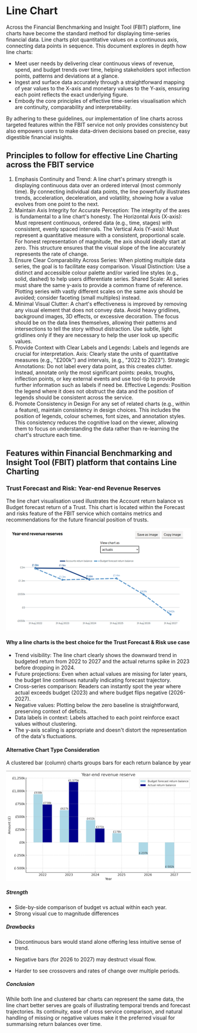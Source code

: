 # Line Chart

Across the Financial Benchmarking and Insight Tool (FBIT) platform, line charts have become the standard method for displaying time-series financial data. Line charts plot quantitative values on a continuous axis, connecting data points in sequence. This document explores in depth how line charts:

- Meet user needs by delivering clear continuous views of revenue, spend, and budget trends over time, helping stakeholders spot inflection points, patterns and deviations at a glance.
- Ingest and surface data accurately through a straightforward mapping of year values to the X-axis and monetary values to the Y-axis, ensuring each point reflects the exact underlying figure.
- Embody the core principles of effective time-series visualisation which are continuity, comparability and interpretability.

By adhering to these guidelines, our implementation of line charts across targeted features within the FBIT service not only provides consistency but also empowers users to make data-driven decisions based on precise, easy digestible financial insights.

## Principles to follow for effective Line Charting across the FBIT service

1. Emphasis Continuity and Trend: A line chart's primary strength is displaying continuous data over an ordered interval (most commonly time). By connecting individual data points, the line powerfully illustrates trends, acceleration, deceleration, and volatility, showing how a value evolves from one point to the next.
2. Maintain Axis Integrity for Accurate Perception: The integrity of the axes is fundamental to a line chart's honesty. The Horizontal Axis (X-axis): Must represent continuous, ordered data (e.g., time, stages) with consistent, evenly spaced intervals.
The Vertical Axis (Y-axis): Must represent a quantitative measure with a consistent, proportional scale. For honest representation of magnitude, the axis should ideally start at zero. This structure ensures that the visual slope of the line accurately represents the rate of change.
3. Ensure Clear Comparability Across Series: When plotting multiple data series, the goal is to facilitate easy comparison.
Visual Distinction: Use a distinct and accessible colour palette and/or varied line styles (e.g., solid, dashed) to help users differentiate series.
Shared Scale: All series must share the same y-axis to provide a common frame of reference. Plotting series with vastly different scales on the same axis should be avoided; consider faceting (small multiples) instead.
4. Minimal Visual Clutter: A chart's effectiveness is improved by removing any visual element that does not convey data. Avoid heavy gridlines, background images, 3D effects, or excessive decoration. The focus should be on the data lines themselves, allowing their patterns and intersections to tell the story without distraction. Use subtle, light gridlines only if they are necessary to help the user look up specific values.
5. Provide Context with Clear Labels and Legends: Labels and legends are crucial for interpretation.
Axis: Clearly state the units of quantitative measures (e.g., "£200k") and intervals, (e.g., "2022 to 2023").
Strategic Annotations: Do not label every data point, as this creates clutter. Instead, annotate only the most significant points: peaks, troughs, inflection points, or key external events and use tool-tip to provide further information such as labels if need be.
Effective Legends: Position the legend where it does not obstruct the data and the position of legends should be consistent across the service.
6. Promote Consistency in Design
For any set of related charts (e.g., within a feature), maintain consistency in design choices. This includes the position of legends, colour schemes, font sizes, and annotation styles. This consistency reduces the cognitive load on the viewer, allowing them to focus on understanding the data rather than re-learning the chart's structure each time.

## Features within Financial Benchmarking and Insight Tool (FBIT) platform that contains Line Charting

### **Trust Forecast and Risk: Year-end Revenue Reserves**

The line chart visualisation used illustrates the Account return balance vs Budget forecast return of a Trust. This chart is located within the Forecast and risks feature of the FBIT service which contains metrics and recommendations for the future financial position of trusts.

![Acorn Multi Academy Trust](./images/trust-forecast-and-risks.png)

#### Why a line charts is the best choice for the Trust Forecast & Risk use case

- Trend visibility: The line chart clearly shows the downward trend in budgeted return from 2022 to 2027 and the actual returns spike in 2023 before dropping in 2024.
- Future projections: Even when actual values are missing for later years, the budget line continues naturally indicating forecast trajectory.
- Cross-series comparison: Readers can instantly spot the year where actual exceeds budget (2023) and where budget flips negative (2026-2027).
- Negative values: Plotting below the zero baseline is straightforward, preserving context of deficits.
- Data labels in context: Labels attached to each point reinforce exact values without clustering.
- The y-axis scaling is appropriate and doesn't distort the representation of the data's fluctuations.

#### Alternative Chart Type Consideration

A clustered bar (column) charts groups bars for each return balance by year

![Acorn Multi Academy Trust](./images/trust-forecast-and-risks-alternative-consideration.png)

##### Strength

- Side-by-side comparison of budget vs actual within each year.
- Strong visual cue to magnitude differences

##### Drawbacks

- Discontinuous bars would stand alone offering less intuitive sense of trend.

- Negative bars (for 2026 to 2027) may destruct visual flow.

- Harder to see crossovers and rates of change over multiple periods.

##### Conclusion

While both line and clustered bar charts can represent the same data, the line chart better serves are goals of illustrating temporal trends and forecast trajectories. Its continuity, ease of cross service comparison, and natural handling of missing or negative values make it the preferred visual for summarising return balances over time.
